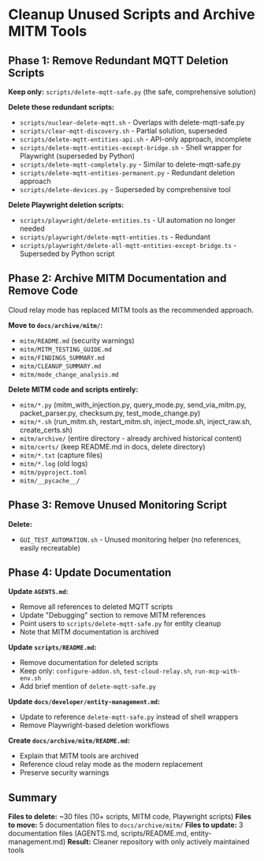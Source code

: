 <!-- 3c539595-6178-4547-b4db-e29db3907d00 a79a5e61-3d16-497c-85a8-14de2c490ae6 -->
# Cleanup Unused Scripts and Archive MITM Tools

## Phase 1: Remove Redundant MQTT Deletion Scripts

**Keep only:** `scripts/delete-mqtt-safe.py` (the safe, comprehensive solution)

**Delete these redundant scripts:**

- `scripts/nuclear-delete-mqtt.sh` - Overlaps with delete-mqtt-safe.py
- `scripts/clear-mqtt-discovery.sh` - Partial solution, superseded
- `scripts/delete-mqtt-entities-api.sh` - API-only approach, incomplete
- `scripts/delete-mqtt-entities-except-bridge.sh` - Shell wrapper for Playwright (superseded by Python)
- `scripts/delete-mqtt-completely.py` - Similar to delete-mqtt-safe.py
- `scripts/delete-mqtt-entities-permanent.py` - Redundant deletion approach
- `scripts/delete-devices.py` - Superseded by comprehensive tool

**Delete Playwright deletion scripts:**

- `scripts/playwright/delete-entities.ts` - UI automation no longer needed
- `scripts/playwright/delete-mqtt-entities.ts` - Redundant
- `scripts/playwright/delete-all-mqtt-entities-except-bridge.ts` - Superseded by Python script

## Phase 2: Archive MITM Documentation and Remove Code

Cloud relay mode has replaced MITM tools as the recommended approach.

**Move to `docs/archive/mitm/`:**

- `mitm/README.md` (security warnings)
- `mitm/MITM_TESTING_GUIDE.md`
- `mitm/FINDINGS_SUMMARY.md`
- `mitm/CLEANUP_SUMMARY.md`
- `mitm/mode_change_analysis.md`

**Delete MITM code and scripts entirely:**

- `mitm/*.py` (mitm_with_injection.py, query_mode.py, send_via_mitm.py, packet_parser.py, checksum.py, test_mode_change.py)
- `mitm/*.sh` (run_mitm.sh, restart_mitm.sh, inject_mode.sh, inject_raw.sh, create_certs.sh)
- `mitm/archive/` (entire directory - already archived historical content)
- `mitm/certs/` (keep README.md in docs, delete directory)
- `mitm/*.txt` (capture files)
- `mitm/*.log` (old logs)
- `mitm/pyproject.toml`
- `mitm/__pycache__/`

## Phase 3: Remove Unused Monitoring Script

**Delete:**

- `GUI_TEST_AUTOMATION.sh` - Unused monitoring helper (no references, easily recreatable)

## Phase 4: Update Documentation

**Update `AGENTS.md`:**

- Remove all references to deleted MQTT scripts
- Update "Debugging" section to remove MITM references
- Point users to `scripts/delete-mqtt-safe.py` for entity cleanup
- Note that MITM documentation is archived

**Update `scripts/README.md`:**

- Remove documentation for deleted scripts
- Keep only: `configure-addon.sh`, `test-cloud-relay.sh`, `run-mcp-with-env.sh`
- Add brief mention of `delete-mqtt-safe.py`

**Update `docs/developer/entity-management.md`:**

- Update to reference `delete-mqtt-safe.py` instead of shell wrappers
- Remove Playwright-based deletion workflows

**Create `docs/archive/mitm/README.md`:**

- Explain that MITM tools are archived
- Reference cloud relay mode as the modern replacement
- Preserve security warnings

## Summary

**Files to delete:** ~30 files (10+ scripts, MITM code, Playwright scripts)
**Files to move:** 5 documentation files to `docs/archive/mitm/`
**Files to update:** 3 documentation files (AGENTS.md, scripts/README.md, entity-management.md)
**Result:** Cleaner repository with only actively maintained tools